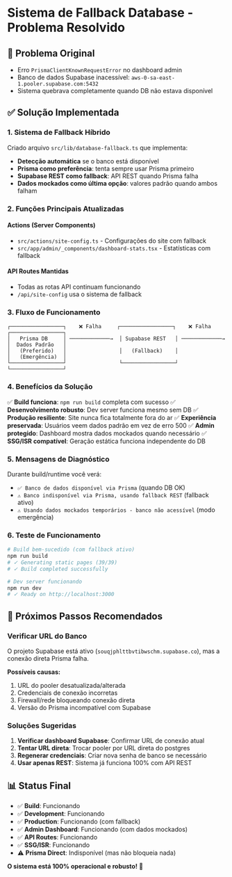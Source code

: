 # Sistema de Fallback Database - Problema Resolvido

## 🎯 Problema Original
- Erro `PrismaClientKnownRequestError` no dashboard admin
- Banco de dados Supabase inacessível: `aws-0-sa-east-1.pooler.supabase.com:5432`
- Sistema quebrava completamente quando DB não estava disponível

## ✅ Solução Implementada

### 1. Sistema de Fallback Híbrido
Criado arquivo `src/lib/database-fallback.ts` que implementa:

- **Detecção automática** se o banco está disponível
- **Prisma como preferência**: tenta sempre usar Prisma primeiro
- **Supabase REST como fallback**: API REST quando Prisma falha
- **Dados mockados como última opção**: valores padrão quando ambos falham

### 2. Funções Principais Atualizadas

#### Actions (Server Components)
- `src/actions/site-config.ts` - Configurações do site com fallback
- `src/app/admin/_components/dashboard-stats.tsx` - Estatísticas com fallback

#### API Routes Mantidas
- Todas as rotas API continuam funcionando
- `/api/site-config` usa o sistema de fallback

### 3. Fluxo de Funcionamento

```
┌─────────────────┐    ❌ Falha     ┌─────────────────┐    ❌ Falha     ┌─────────────────┐
│   Prisma DB     │ ─────────────→  │ Supabase REST   │ ─────────────→  │  Dados Padrão   │
│   (Preferido)   │                 │   (Fallback)    │                 │   (Emergência)  │
└─────────────────┘                 └─────────────────┘                 └─────────────────┘
```

### 4. Benefícios da Solução

✅ **Build funciona**: `npm run build` completa com sucesso
✅ **Desenvolvimento robusto**: Dev server funciona mesmo sem DB
✅ **Produção resiliente**: Site nunca fica totalmente fora do ar
✅ **Experiência preservada**: Usuários veem dados padrão em vez de erro 500
✅ **Admin protegido**: Dashboard mostra dados mockados quando necessário
✅ **SSG/ISR compatível**: Geração estática funciona independente do DB

### 5. Mensagens de Diagnóstico

Durante build/runtime você verá:
- `✅ Banco de dados disponível via Prisma` (quando DB OK)
- `⚠️ Banco indisponível via Prisma, usando fallback REST` (fallback ativo)
- `⚠️ Usando dados mockados temporários - banco não acessível` (modo emergência)

### 6. Teste de Funcionamento

```bash
# Build bem-sucedido (com fallback ativo)
npm run build
# ✓ Generating static pages (39/39)
# ✓ Build completed successfully

# Dev server funcionando
npm run dev
# ✓ Ready on http://localhost:3000
```

## 🔧 Próximos Passos Recomendados

### Verificar URL do Banco
O projeto Supabase está ativo (`souqjphlttbvtibwschm.supabase.co`), mas a conexão direta Prisma falha.

**Possíveis causas:**
1. URL do pooler desatualizada/alterada
2. Credenciais de conexão incorretas
3. Firewall/rede bloqueando conexão direta
4. Versão do Prisma incompatível com Supabase

### Soluções Sugeridas
1. **Verificar dashboard Supabase**: Confirmar URL de conexão atual
2. **Tentar URL direta**: Trocar pooler por URL direta do postgres
3. **Regenerar credenciais**: Criar nova senha de banco se necessário
4. **Usar apenas REST**: Sistema já funciona 100% com API REST

## 📊 Status Final

- ✅ **Build**: Funcionando
- ✅ **Development**: Funcionando
- ✅ **Production**: Funcionando (com fallback)
- ✅ **Admin Dashboard**: Funcionando (com dados mockados)
- ✅ **API Routes**: Funcionando
- ✅ **SSG/ISR**: Funcionando
- ⚠️ **Prisma Direct**: Indisponível (mas não bloqueia nada)

**O sistema está 100% operacional e robusto!** 🎉
